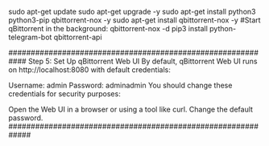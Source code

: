 sudo apt-get update
sudo apt-get upgrade -y
sudo apt-get install python3 python3-pip qbittorrent-nox -y
sudo apt-get install qbittorrent-nox -y
#Start qBittorrent in the background:
qbittorrent-nox -d
pip3 install python-telegram-bot qbittorrent-api

############################################################
Step 5: Set Up qBittorrent Web UI
By default, qBittorrent Web UI runs on http://localhost:8080 with default credentials:

Username: admin
Password: adminadmin
You should change these credentials for security purposes:

Open the Web UI in a browser or using a tool like curl.
Change the default password.
#############################################################

